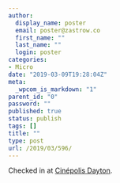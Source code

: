 ```yaml
---
author:
  display_name: poster
  email: poster@zastrow.co
  first_name: ""
  last_name: ""
  login: poster
categories:
- Micro
date: "2019-03-09T19:28:04Z"
meta:
  _wpcom_is_markdown: "1"
parent_id: "0"
password: ""
published: true
status: publish
tags: []
title: ""
type: post
url: /2019/03/596/
---
```

<p>Checked in at <a href="http://4sq.com/2wOMb0J">Cinépolis Dayton</a>.</p>
